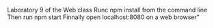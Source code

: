 Laboratory 9 of the Web class
Runc npm install from the command line
Then run npm start
Finnally open localhost:8080 on a web browser"
